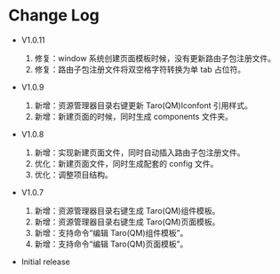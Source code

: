 # Change Log

- V1.0.11

  1. 修复：window 系统创建页面模板时候，没有更新路由子包注册文件。
  2. 修复：路由子包注册文件将双空格字符转换为单 tab 占位符。

- V1.0.9

  1. 新增：资源管理器目录右键更新 Taro(QM)Iconfont 引用样式。
  2. 新增：新建页面的时候，同时生成 components 文件夹。

- V1.0.8

  1. 新增：实现新建页面文件，同时自动插入路由子包注册文件。
  2. 优化：新建页面文件，同时生成配套的 config 文件。
  3. 优化：调整项目结构。

- V1.0.7

  1.  新增：资源管理器目录右键生成 Taro(QM)组件模板。
  2.  新增：资源管理器目录右键生成 Taro(QM)页面模板。
  3.  新增：支持命令“编辑 Taro(QM)组件模板”。
  4.  新增：支持命令“编辑 Taro(QM)页面模板”。

- Initial release
